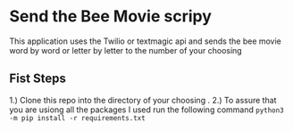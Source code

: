 # Send the Bee Movie scripy

This application uses the Twilio or textmagic api and sends the bee movie word by word or letter by letter to the number of your choosing

## Fist Steps

1.) Clone this repo into the directory of your choosing .
2.) To assure that you are usiong all the packages I used run the following command
```python3 -m pip install -r requirements.txt ```